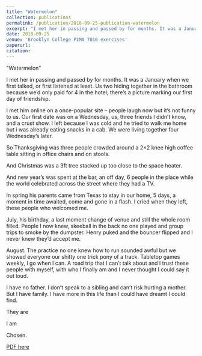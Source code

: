 ```yaml
---
title: "Watermelon"
collection: publications
permalink: /publication/2018-09-25-publication-watermelon
excerpt: "I met her in passing and passed by for months. It was a January when we first talked, or first listened at least. Us two hiding together in the bathroom because we’d only paid for 4 in the hotel; there’s a picture marking our first day of friendship."
date: 2018-09-25
venue: 'Brooklyn College PIMA 7010 exercises'
paperurl: 
citation: 
---
```


"Watermelon"

I met her in passing and passed by for months. It was a January when we first talked, or first listened at least. Us two hiding together in the bathroom because we’d only paid for 4 in the hotel; there’s a picture marking our first day of friendship. 

I met him online on a once-popular site – people laugh now but it’s not funny to us. Our first date was on a Wednesday, us, three friends I didn’t know, and a crust show. I left because I was cold and he tried to walk me home but i was already eating snacks in a cab. We were living together four Wednesday’s later.

So Thanksgiving was three people crowded around a 2×2 knee high coffee table sitting in office chairs and on stools.

And Christmas was a 3ft tree stacked up too close to the space heater.

And new year’s was spent at the bar, an off day, 6 people in the place while the world celebrated across the street where they had a TV.

In spring his parents came from Texas to stay in our home, 5 days, a moment in time awaited, come and gone in a flash. I cried when they left, these people who welcomed me.

July, his birthday, a last moment change of venue and still the whole room filled. People I now knew, skeeball in the back no one played and group trips to smoke by the dumpster. Henry puked and the bouncer flipped and I never knew they’d accept me. 

August. The practice no one knew how to run sounded awful but we showed everyone our shitty one trick pony of a track. Tabletop games weekly, I go when I can. A road trip that I can’t talk about and I trust these people with myself, with who I finally am and I never thought I could say it out loud.

I have no father. I don’t speak to a sibling and can’t risk hurting a mother. But I have family. I have more in this life than I could have dreamt I could find. 

They are

I am

Chosen.


[PDF here](../../files/watermelon-text.pdf)

